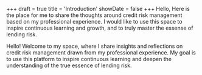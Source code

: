 +++
draft = true
title = 'Introduction'
showDate = false
+++
Hello, Here is the place for me to share the thoughts around credit risk management based on my professional experience. I would like to use this space to inspire continuous learning and growth, and to truly master the essense of lending risk. 

Hello! Welcome to my space, where I share insights and reflections on credit risk management drawn from my professional experience. My goal is to use this platform to inspire continuous learning and deepen the understanding of the true essence of lending risk.